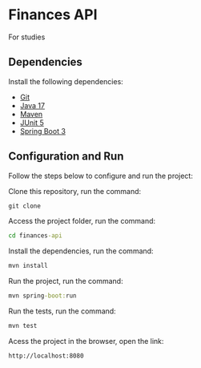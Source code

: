 # Finances API

For studies

## Dependencies

Install the following dependencies:

- [Git](https://git-scm.com/downloads)
- [Java 17](https://www.oracle.com/java/technologies/downloads/#java17)
- [Maven](https://maven.apache.org/download.cgi)
- [JUnit 5](https://junit.org/junit5/)
- [Spring Boot 3](https://spring.io/projects/spring-boot)

## Configuration and Run

Follow the steps below to configure and run the project:

Clone this repository, run the command:

```cmd
git clone 
```

Access the project folder, run the command:

```cmd
cd finances-api
```

Install the dependencies, run the command:

```cmd
mvn install
```

Run the project, run the command:

```cmd
mvn spring-boot:run
```

Run the tests, run the command:

```cmd
mvn test
```

Acess the project in the browser, open the link:

```cmd
http://localhost:8080
```